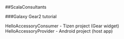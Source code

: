 ##ScalaConsultants

###Galaxy Gear2 tutorial

HelloAccessoryConsumer - Tizen project (Gear widget)
HelloAccessoryProvider - Android project (host app)